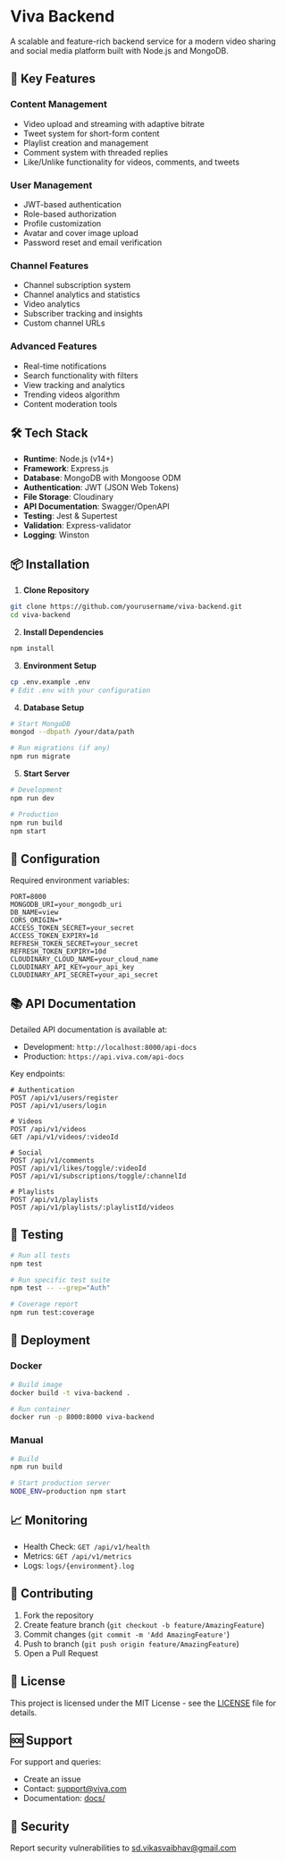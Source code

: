 # Viva Backend

A scalable and feature-rich backend service for a modern video sharing and social media platform built with Node.js and MongoDB.

## 🌟 Key Features

### Content Management
- Video upload and streaming with adaptive bitrate
- Tweet system for short-form content
- Playlist creation and management
- Comment system with threaded replies
- Like/Unlike functionality for videos, comments, and tweets

### User Management
- JWT-based authentication
- Role-based authorization
- Profile customization
- Avatar and cover image upload
- Password reset and email verification

### Channel Features
- Channel subscription system
- Channel analytics and statistics
- Video analytics
- Subscriber tracking and insights
- Custom channel URLs

### Advanced Features
- Real-time notifications
- Search functionality with filters
- View tracking and analytics
- Trending videos algorithm
- Content moderation tools

## 🛠️ Tech Stack

- **Runtime**: Node.js (v14+)
- **Framework**: Express.js
- **Database**: MongoDB with Mongoose ODM
- **Authentication**: JWT (JSON Web Tokens)
- **File Storage**: Cloudinary
- **API Documentation**: Swagger/OpenAPI
- **Testing**: Jest & Supertest
- **Validation**: Express-validator
- **Logging**: Winston

## 📦 Installation

1. **Clone Repository**
```bash
git clone https://github.com/yourusername/viva-backend.git
cd viva-backend
```

2. **Install Dependencies**
```bash
npm install
```

3. **Environment Setup**
```bash
cp .env.example .env
# Edit .env with your configuration
```

4. **Database Setup**
```bash
# Start MongoDB
mongod --dbpath /your/data/path

# Run migrations (if any)
npm run migrate
```

5. **Start Server**
```bash
# Development
npm run dev

# Production
npm run build
npm start
```

## 🔧 Configuration

Required environment variables:

```env
PORT=8000
MONGODB_URI=your_mongodb_uri
DB_NAME=view
CORS_ORIGIN=*
ACCESS_TOKEN_SECRET=your_secret
ACCESS_TOKEN_EXPIRY=1d
REFRESH_TOKEN_SECRET=your_secret
REFRESH_TOKEN_EXPIRY=10d
CLOUDINARY_CLOUD_NAME=your_cloud_name
CLOUDINARY_API_KEY=your_api_key
CLOUDINARY_API_SECRET=your_api_secret
```

## 📚 API Documentation

Detailed API documentation is available at:
- Development: `http://localhost:8000/api-docs`
- Production: `https://api.viva.com/api-docs`

Key endpoints:

```http
# Authentication
POST /api/v1/users/register
POST /api/v1/users/login

# Videos
POST /api/v1/videos
GET /api/v1/videos/:videoId

# Social
POST /api/v1/comments
POST /api/v1/likes/toggle/:videoId
POST /api/v1/subscriptions/toggle/:channelId

# Playlists
POST /api/v1/playlists
POST /api/v1/playlists/:playlistId/videos
```

## 🧪 Testing

```bash
# Run all tests
npm test

# Run specific test suite
npm test -- --grep="Auth"

# Coverage report
npm run test:coverage
```

## 🚀 Deployment

### Docker
```bash
# Build image
docker build -t viva-backend .

# Run container
docker run -p 8000:8000 viva-backend
```

### Manual
```bash
# Build
npm run build

# Start production server
NODE_ENV=production npm start
```

## 📈 Monitoring

- Health Check: `GET /api/v1/health`
- Metrics: `GET /api/v1/metrics`
- Logs: `logs/{environment}.log`

## 🤝 Contributing

1. Fork the repository
2. Create feature branch (`git checkout -b feature/AmazingFeature`)
3. Commit changes (`git commit -m 'Add AmazingFeature'`)
4. Push to branch (`git push origin feature/AmazingFeature`)
5. Open a Pull Request

## 📜 License

This project is licensed under the MIT License - see the [LICENSE](LICENSE) file for details.

## 🆘 Support

For support and queries:
- Create an issue
- Contact: support@viva.com
- Documentation: [docs/](./docs)

## 🔐 Security

Report security vulnerabilities to sd.vikasvaibhav@gmail.com

